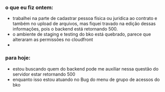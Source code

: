 ### o que eu fiz ontem:
- trabalhei na parte de cadastrar pessoa física ou juridica ao contrato e também no upload de arquivos, mas fiquei travado na edição dessas informações, pois o backend está retornando 500.
- o ambiente de staging e testing do bko está quebrado, parece que alteraram as permissões no cloudfront
- 

### para hoje:
- estou buscando quem do backend pode me auxiliar nessa questão do servidor estar retornando 500
- enquanto isso estou atuando no Bug do menu de grupo de acessos do bko

